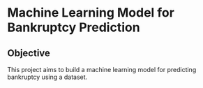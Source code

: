 # Machine Learning Model for Bankruptcy Prediction
## Objective
This project aims to build a machine learning model for predicting bankruptcy using a dataset.
